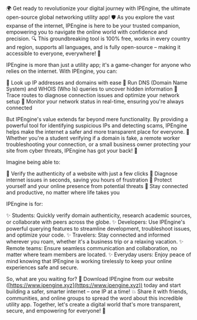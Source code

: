 🌍 Get ready to revolutionize your digital journey with IPEngine, the ultimate open-source global networking utility app! 🛡️ As you explore the vast expanse of the internet, IPEngine is here to be your trusted companion, empowering you to navigate the online world with confidence and precision. 🔍 This groundbreaking tool is 100% free, works in every country and region, supports all languages, and is fully open-source – making it accessible to everyone, everywhere! 📡

IPEngine is more than just a utility app; it's a game-changer for anyone who relies on the internet. With IPEngine, you can:

🔹 Look up IP addresses and domains with ease
🔹 Run DNS (Domain Name System) and WHOIS (Who Is) queries to uncover hidden information
🔹 Trace routes to diagnose connection issues and optimize your network setup
🔹 Monitor your network status in real-time, ensuring you're always connected

But IPEngine's value extends far beyond mere functionality. By providing a powerful tool for identifying suspicious IPs and detecting scams, IPEngine helps make the internet a safer and more transparent place for everyone. 💪 Whether you're a student verifying if a domain is fake, a remote worker troubleshooting your connection, or a small business owner protecting your site from cyber threats, IPEngine has got your back! 🚀

Imagine being able to:

🔹 Verify the authenticity of a website with just a few clicks
🔹 Diagnose internet issues in seconds, saving you hours of frustration
🔹 Protect yourself and your online presence from potential threats
🔹 Stay connected and productive, no matter where life takes you

IPEngine is for:

✨ Students: Quickly verify domain authenticity, research academic sources, or collaborate with peers across the globe.
✨ Developers: Use IPEngine's powerful querying features to streamline development, troubleshoot issues, and optimize your code.
✨ Travelers: Stay connected and informed wherever you roam, whether it's a business trip or a relaxing vacation.
✨ Remote teams: Ensure seamless communication and collaboration, no matter where team members are located.
✨ Everyday users: Enjoy peace of mind knowing that IPEngine is working tirelessly to keep your online experiences safe and secure.

So, what are you waiting for? 🚀 Download IPEngine from our website ([https://www.ipengine.xyz](https://www.ipengine.xyz)) today and start building a safer, smarter internet – one IP at a time! 💥 Share it with friends, communities, and online groups to spread the word about this incredible utility app. Together, let's create a digital world that's more transparent, secure, and empowering for everyone! 🌟
